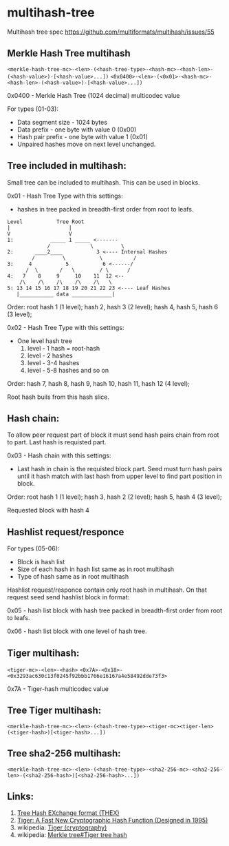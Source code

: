 # multihash-tree
Multihash tree spec
https://github.com/multiformats/multihash/issues/55

## Merkle Hash Tree multihash

`<merkle-hash-tree-mc>-<len>-(<hash-tree-type>-<hash-mc>-<hash-len>-(<hash-value>)-[<hash-value>...])`
`<0x0400>-<len>-(<0x01>-<hash-mc>-<hash-len>-(<hash-value>)-[<hash-value>...])`

0x0400 - Merkle Hash Tree (1024 decimal) multicodec value 

For types (01-03):
* Data segment size - 1024 bytes
* Data prefix - one byte with value 0 (0x00)
* Hash pair prefix - one byte with value 1 (0x01)
* Unpaired hashes move on next level unchanged.

## Tree included in multihash:

Small tree can be included to multihash. This can be used in blocks.

0x01 - Hash Tree Type with this settings:
* hashes in tree packed in breadth-first order from root to leafs.
```
Level           Tree Root
|                   |
V                   V  
1:            _____ 1 _____ <-------
             /             \         \
2:       ____2____           3 <---- Internal Hashes
        /         \           \          /
3:     4           5           6 <------/
      /  \       /   \        / \      /
4:   7    8     9     10    11  12 <--
    /\    /\    /\    /\    /\   \
5: 13 14 15 16 17 18 19 20 21 22 23 <---- Leaf Hashes
   |___________ data _____________|
```
Order: root hash 1  (1 level); hash 2, hash 3  (2 level); hash 4, hash 5, hash 6 (3 level);

0x02 - Hash Tree Type with this settings:
* One level hash tree
  1. level - 1 hash = root-hash
  2. level - 2 hashes
  3. level - 3-4 hashes
  4. level - 5-8 hashes
and so on

Order: hash 7, hash 8, hash 9, hash 10, hash 11, hash 12 (4 level);

Root hash buils from this hash slice.

## Hash chain:

To allow peer request part of block it must send hash pairs chain from root to part. Last hash is requisted part.

0x03 - Hash chain with this settings:
* Last hash in chain is the requisted block part. Seed must turn hash pairs until it hash match with last hash from upper level to find part position in block. 

Order: root hash 1 (1 level); hash 3, hash 2 (2 level); hash 5, hash 4  (3 level);

Requested block with hash 4

## Hashlist request/responce

For types (05-06):
* Block is hash list
* Size of each hash in hash list same as in root multihash
* Type of hash same as in root multihash

Hashlist request/responce contain only root hash in multihash. On that request seed send hashlist block in format:

0x05 - hash list block with hash tree packed in breadth-first order from root to leafs.

0x06 - hash list block with one level of hash tree.

## Tiger multihash:

`<tiger-mc>-<len>-<hash>`
`<0x7A>-<0x18>-<0x3293ac630c13f0245f92bbb1766e16167a4e58492dde73f3>`

0x7A - Tiger-hash multicodec value

## Tree Tiger multihash:
`<merkle-hash-tree-mc>-<len>-(<hash-tree-type>-<tiger-mc><tiger-len>(<tiger-hash>)[<tiger-hash>...])`
## Tree sha2-256 multihash:
`<merkle-hash-tree-mc>-<len>-(<hash-tree-type>-<sha2-256-mc>-<sha2-256-len>-(<sha2-256-hash>)[<sha2-256-hash>...])`

## Links:
1. [Tree Hash EXchange format (THEX)](https://adc.sourceforge.io/draft-jchapweske-thex-02.html#anchor2)
2. [Tiger:
A Fast New Cryptographic Hash Function (Designed in 1995)](http://www.cs.technion.ac.il/~biham/Reports/Tiger/)
3. wikipedia: [Tiger (cryptography)](https://en.wikipedia.org/wiki/Tiger_(cryptography))
4. wikipedia: [Merkle tree#Tiger tree hash](https://en.wikipedia.org/wiki/Merkle_tree#Tiger_tree_hash)
